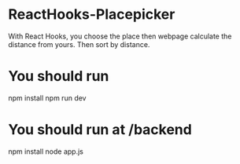 # ReactHooks-Placepicker
With React Hooks, you choose the place then webpage calculate the distance from yours. Then sort by distance.
# You should run
npm install
npm run dev
# You should run at /backend
npm install
node app.js
